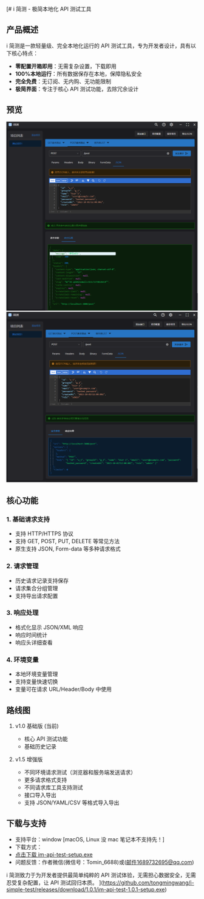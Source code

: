 [# i 简测 - 极简本地化 API 测试工具

## 产品概述

i 简测是一款轻量级、完全本地化运行的 API 测试工具，专为开发者设计，具有以下核心特点：

- **零配置开箱即用**：无需复杂设置，下载即用
- **100%本地运行**：所有数据保存在本地，保障隐私安全
- **完全免费**：无订阅、无内购、无功能限制
- **极简界面**：专注于核心 API 测试功能，去除冗余设计

## 预览

![预览](./preview.png)
![v1.0.0](./v1.0.0.png)

## 核心功能

### 1. 基础请求支持

- 支持 HTTP/HTTPS 协议
- 支持 GET, POST, PUT, DELETE 等常见方法
- 原生支持 JSON, Form-data 等多种请求格式

### 2. 请求管理

- 历史请求记录支持保存
- 请求集合分组管理
- 支持导出请求配置

### 3. 响应处理

- 格式化显示 JSON/XML 响应
- 响应时间统计
- 响应头详细查看

### 4. 环境变量

- 本地环境变量管理
- 支持变量快速切换
- 变量可在请求 URL/Header/Body 中使用

## 路线图

1. v1.0 基础版 (当前)
   - 核心 API 测试功能
   - 基础历史记录

2. v1.5 增强版
   - 不同环境请求测试（浏览器和服务端发送请求）
   - 更多请求格式支持
   - 不同请求库工具支持测试
   - 接口导入导出
   - 支持 JSON/YAML/CSV 等格式导入导出

## 下载与支持

- 支持平台：window [macOS, Linux 没 mac 笔记本不支持先！]
- 下载方式：
- [点击下载 im-api-test-setup.exe](https://github.com/tongmingwang/i-simple-test/releases/download/1.0.1/im-api-test-1.0.1-setup.exe)
- 问题反馈：作者微信(微信号：Tomin_6688)或(邮件1689732695@qq.com)

i 简测致力于为开发者提供最简单纯粹的 API 测试体验，无需担心数据安全，无需忍受复杂配置，让 API 测试回归本质。
](https://github.com/tongmingwang/i-simple-test/releases/download/1.0.1/im-api-test-1.0.1-setup.exe)
